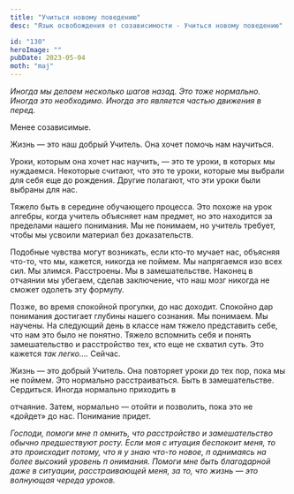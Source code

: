 ```yaml
---
title: "Учиться новому поведению"
desc: "Язык освобождения от созависимости - Учиться новому поведению"

id: "130"
heroImage: ""
pubDate: 2023-05-04
moth: "maj"
---
```


_Иногда_ _мы_ _делаем_ _несколько_ _шагов_ _назад._ _Это_ _тоже_ _нормально._
_Иногда_ _это_ _необходимо._ _Иногда_ _это_ _является_ _частью_ _движения_ _в_
_перед._

Менее созависимые.

Жизнь — это наш добрый Учитель. Она хочет помочь нам научиться.

Уроки, которым она хочет нас научить, — это те уроки, в которых мы нуждаемся.
Некоторые считают, что это те уроки, которые мы выбрали для себя еще до
рождения. Другие полагают, что эти уроки были выбраны для нас.

Тяжело быть в середине обучающего процесса. Это похоже на урок алгебры, когда
учитель объясняет нам предмет, но это находится за пределами нашего понимания.
Мы не понимаем, но учитель требует, чтобы мы усвоили материал без
доказательств.

Подобные чувства могут возникать, если кто-то мучает нас, объясняя что-то, что
мы, кажется, никогда не поймем. Мы напрягаемся изо всех сил. Мы злимся.
Расстроены. Мы в замешательстве. Наконец в отчаянии мы убегаем, сделав
заключение, что наш мозг никогда не сможет одолеть эту формулу.

Позже, во время спокойной прогулки, до нас доходит. Спокойно дар понимания
достигает глубины нашего сознания. Мы понимаем. Мы научены. На следующий день
в классе нам тяжело представить себе, что нам это было не понятно. Тяжело
вспомнить себя и понять замешательство и расстройство тех, кто еще не схватил
суть. Это кажется _так_ _легко…._ Сейчас.

Жизнь — это добрый Учитель. Она повторяет уроки до тех пор, пока мы не поймем.
Это нормально расстраиваться. Быть в замешательстве. Сердиться. Иногда
нормально приходить в

отчаяние. Затем, нормально — отойти и позволить, пока это не «дойдет» до нас.
Понимание придет.

_Господи,_ _помоги_ _мне_ _п_ _омнить,_ _что_ _расстройство_ _и_
_замешательство_ _обычно_ _предшествуют_ _росту._ _Если_ _моя_ _с_ _итуация_
_беспокоит_ _меня,_ _то_ _это_ _происходит_ _потому,_ _что_ _я_ _у_ _знаю_
_что-то_ _новое,_ _п_ _однимаясь_ _на_ _более_ _высокий_ _уровень_ _п_
_онимания._ _Помоги_ _мне_ _быть_ _благодарной_ _даже_ _в_ _ситуации,_
_расстраивающей_ _меня,_ _за_ _то,_ _что_ _жизнь_ — _это_ _волнующая_ _череда_
_уроков._
